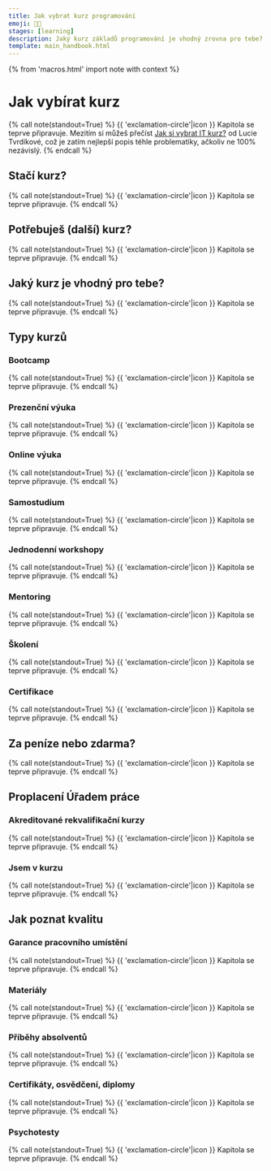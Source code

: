 ```yaml
---
title: Jak vybrat kurz programování
emoji: 🧑‍🏫
stages: [learning]
description: Jaký kurz základů programování je vhodný zrovna pro tebe? Které jsou rekvalifikační a jak je to s úřadem práce? Prezenčně, nebo online? Za peníze, nebo zdarma?
template: main_handbook.html
---
```


{% from 'macros.html' import note with context %}

# Jak vybírat kurz

{% call note(standout=True) %}
  {{ 'exclamation-circle'|icon }} Kapitola se teprve připravuje.
  Mezitím si můžeš přečíst [Jak si vybrat IT kurz?](https://lucietvrdikova.cz/nahlednete-za-oponu-jak-si-vybrat-it-kurz/) od Lucie Tvrdíkové, což je zatím nejlepší popis téhle problematiky, ačkoliv ne 100% nezávislý.
{% endcall %}

## Stačí kurz?

<!-- 80 % hodnoty kurzu je na tobe -->
<!-- nikdo z tebe programatora neudela -->
<!-- projekt -->

{% call note(standout=True) %}
  {{ 'exclamation-circle'|icon }} Kapitola se teprve připravuje.
{% endcall %}

## Potřebuješ (další) kurz?

<!-- tutorial hell -->

{% call note(standout=True) %}
  {{ 'exclamation-circle'|icon }} Kapitola se teprve připravuje.
{% endcall %}

## Jaký kurz je vhodný pro tebe?

{% call note(standout=True) %}
  {{ 'exclamation-circle'|icon }} Kapitola se teprve připravuje.
{% endcall %}

## Typy kurzů

### Bootcamp

{% call note(standout=True) %}
  {{ 'exclamation-circle'|icon }} Kapitola se teprve připravuje.
{% endcall %}

### Prezenční výuka

{% call note(standout=True) %}
  {{ 'exclamation-circle'|icon }} Kapitola se teprve připravuje.
{% endcall %}

### Online výuka

{% call note(standout=True) %}
  {{ 'exclamation-circle'|icon }} Kapitola se teprve připravuje.
{% endcall %}

### Samostudium

<!-- text, video, youtube, platformy -->
<!-- neni osnova, tutorial hell -->
<!-- nedelaji chyby na obrazovce -->

{% call note(standout=True) %}
  {{ 'exclamation-circle'|icon }} Kapitola se teprve připravuje.
{% endcall %}

### Jednodenní workshopy

{% call note(standout=True) %}
  {{ 'exclamation-circle'|icon }} Kapitola se teprve připravuje.
{% endcall %}

### Mentoring

{% call note(standout=True) %}
  {{ 'exclamation-circle'|icon }} Kapitola se teprve připravuje.
{% endcall %}

### Školení

{% call note(standout=True) %}
  {{ 'exclamation-circle'|icon }} Kapitola se teprve připravuje.
{% endcall %}

### Certifikace

<!-- certifikát vs certifikace -->

{% call note(standout=True) %}
  {{ 'exclamation-circle'|icon }} Kapitola se teprve připravuje.
{% endcall %}

## Za peníze nebo zdarma?

<!-- Přednášky vysokých škol -->

{% call note(standout=True) %}
  {{ 'exclamation-circle'|icon }} Kapitola se teprve připravuje.
{% endcall %}

## Proplacení Úřadem práce

### Akreditované rekvalifikační kurzy

{% call note(standout=True) %}
  {{ 'exclamation-circle'|icon }} Kapitola se teprve připravuje.
{% endcall %}

### Jsem v kurzu

{% call note(standout=True) %}
  {{ 'exclamation-circle'|icon }} Kapitola se teprve připravuje.
{% endcall %}

## Jak poznat kvalitu

### Garance pracovního umístění

<!-- Income Share Agreement -->

{% call note(standout=True) %}
  {{ 'exclamation-circle'|icon }} Kapitola se teprve připravuje.
{% endcall %}

### Materiály

{% call note(standout=True) %}
  {{ 'exclamation-circle'|icon }} Kapitola se teprve připravuje.
{% endcall %}

### Příběhy absolventů

{% call note(standout=True) %}
  {{ 'exclamation-circle'|icon }} Kapitola se teprve připravuje.
{% endcall %}

### Certifikáty, osvědčení, diplomy

<!-- certifikát vs certifikace -->

{% call note(standout=True) %}
  {{ 'exclamation-circle'|icon }} Kapitola se teprve připravuje.
{% endcall %}

### Psychotesty

{% call note(standout=True) %}
  {{ 'exclamation-circle'|icon }} Kapitola se teprve připravuje.
{% endcall %}




<!-- {#

Certifikát vydaný společností Green Fox Academy, který dokládá splnění podmínek kurzu a složení závěrečné zkoušky.
Pokud splníš podmínky pro účast v akreditovaném kurzu, získáš i osvědčení o rekvalifikaci od MŠMT ČR.

jsemvkurzu.cz
https://www.uradprace.cz/rekvalifikace-1
https://cs.wikipedia.org/wiki/Rekvalifikace

https://beta.www.jobs.cz/poradna/programujte-5-rad-jak-si-vybrat-dobry-kurz/
https://www.czechitas.cz/blog/jak-si-vybrat-kurz
https://www.itnetwork.cz/blog/jak-si-vybrat-it-kurz-v-5-jednoduchych-krocich

- základy programování kurz
- online
- rekvalifikační
- letní
kurz programování
- recenze
- online, youtube
- cena
- zdarma
- pro začátečníky
- pro děti
- pro ženy
- python, java, c#, cnc, webových stránek, webu
- praha, brno, ostrava, olomouc...

problem rekvalifikacnich kurzu
https://discord.com/channels/769966886598737931/788823881024405544/806236997545885718

BTW možnost splácet až ze mzdy je o dost méně výhodná, než si vzít úvěr v bance. Pokud bych si půjčil na celých ~170000 Kč, co stojí GFA a splácel to celé ty 4 roky, tak je to splátka kolem 4000 měsíčně a cena celého úvěru je 20000 Kč. Rozdíl 70000 Kč a samozřejmě v tom zahrnuto vše, co musí banky dodržet ze zákona. Chápu, že ho každej nedostane, ale nedalo mi to nepoznamenat.
https://www.facebook.com/groups/144621756262987/permalink/812343062824183/?comment_id=812442359480920&reply_comment_id=812627816129041&__cft__[0]=AZUT0qkG5wJZCam03qPSdt7pl0uDNOKGs5BRTL57sMVx6tkugan65PyUSGGJFZ3pikwddVx0UMZXjYxmFvRh0ceDbkrkOCZ_4QTMF7zp0aDDNlGx8eWqLcoYlU6opPd1NZw&__tn__=R]-R

Dan: Jeden velkej problém bootcampů je ten, že pro ně je obchodně nejlepší vzít lidi, co by to zvládli sami, ale neví to. Nejmíň práce je to naučit, nejlepší úspěchy absolventů.

Sekce s mnoha odkazy na kurzy je tato https://junior.guru/practice/#courses S tou nejsem spokojený, protože jedním z cílů JG je vyřešit začátečníkům rozhodovací paralýzu a ukázat jim jasnou cestu, kde a s čím začít. Tato sekce jde proti tomu, je to snaha o vyčerpávající výčet a různé vzdělávací agentury jsou tam abecedně na jedné hromadě. Právě jsem tam SDA přidal, odkaz na vás tam určitě patří. Jaká je budoucnost té sekce zatím nevím, ale v současné chvíli si myslím, že takový seznam nikomu moc nepomáhá. Bylo by podle mě lepší vysvětlit co je bootcamp, online kurz, prezenční kurz, jaké jsou v ČR/SR možnosti. Dodat lidem informace, které jim pomohou zjistit kontext a informovaně si sami z nějakého nezaujatého „katalogu“ vybrat to, co jim bude nejvíc vyhovovat - jinak se budou rozhodovat jen podle toho, kdo bude mít nejvytrvalejší PR (...narážím na Coding Bootcamp Praha).

Ahoj, chci se zeptat jaká je realita mezi kurzem a zaměstnání? Ptám se pro to jestli se dá uplatnit zkušenosti  z kurzu kterým jsem prošel a nebo to chce se zaměřit ještě na něco ?

vytvořit „návod“ na kurzy a bootcampy do příručky a propojit to - Jak vybrat kurz?

Dopředu můžu říct že žádný kurz z tebe programátora neudělá pokud tomu nedáš víc času sám.
https://www.facebook.com/groups/144621756262987/posts/901761870548968/?__cft__[0]=AZVHxasMxYVuyYJzNQaSd3oe0DO85-T_IdwNLf1vzCgHTjAvg5dWlOGnbDx56CSLgu1jcq7zu0UviPCgLlbhj95_ZdrVR3g7kfTJblMkv6zkt_EKTUIJ6tPzjm8Mvbv-hIGKdHrrO6wWvP9b1WncCCWjzWOc8u4yZXDwVEq_3QYyuZ0QAyf2dRBBW6S_h7DY8yo&__tn__=%2CO%2CP-R

typy kurzů
tutorial hell

Learn learn learn loop
https://twitter.com/OzolinsJanis/status/1420344259367030784

https://twitter.com/OzolinsJanis/status/1592122944280748035

Code Tutorials Are Holding You Back https://www.youtube.com/watch?v=EkUuXQUByuw

Poslechnout ještě jednou a udělat z toho citáty a linkovat z katalogu pod skillmea
https://overcast.fm/+U67E82wxk

Stránka o tom, jak vybírat kurz atd.
https://discord.com/channels/@me/790198607193309204/889127635551133828

mrknout na disk do analýza trhu / gfa

Dan vysvětluje akreditace ÚP https://www.facebook.com/groups/144621756262987/posts/968205110571310/

Nukiska
https://discord.com/channels/769966886598737931/917869792495550474/920361602455306311

Mentoři za peníze
https://discord.com/channels/769966886598737931/788826407412170752/887687959669800970

ETICKÉ DILEMA
Rovnou doplním etický dilema, na který jsem narazil jako někdo, kdo komerčně pomáhá začátečníkům k první práci: Nejvíc peněz za nejmíň práce je nechat si platit od lidí, kteří to vlastně (skoro) nepotřebujou, ale z nějakýho důvodu to nevědí. Těch, co už umí skoro všechno potřebný nebo těch, kteří by se to klidně naučili sami z nějakých online kurzů. V podstatě jen „slíznout smetanu“ a inkasovat od nich za fixní délku výuky nebo provizi od zaměstnavatelů nebo oboje. Taky máš pak krásný statistiky, spousta absolventů to pak fakt dělá atd. Lidi, kteří potřebujou třeba víc tý pomoci jsou z takového hlediska (fixní cena) nákladnější a míň zajímavý. Ostatně některý kurzy/akademie jsou přímo firem nebo v těsný spolupráci s jejich recruitery nebo s recruiterskýma firmama. Což není nutně špatně, ty lidi chtějí najít práci a firmy zase lidi, ale je dobrý si uvědomit, kudy tečou peníze a tedy zájmy. Proto jim pak nevadí, když hodně lidí odpadne (během nebo v přijímacím procesu), protože náklady byly malé a získali tím přeci jen několik lidí, z kterých něco budou mít. (Tím nemyslím jen Smartbrains i když to vypadá, že to sedí i na ně)
https://discord.com/channels/769966886598737931/769966887055392768/862732587192549416

GFA cena
https://discord.com/channels/769966886598737931/769966887055392768/860589911634477076

ISA (Income Share Agreement)
https://discord.com/channels/769966886598737931/789092262965280778/862726102212149298

Zed Shaw - bootcampy

Bootcampy které slibuji napojeni na firmy jsou v podstatě lež, žádný 90% positioning není, alumni si pak s minimální pomoci bootcampu hledají práci sami a to i na stránkách jako JG. Certifikat z bootcampu nemá žádnou hodnotu.
https://www.reddit.com/r/learnprogramming/comments/ibiu5o/took_a_bootcamp_more_than_doubled_my_salary_not/

Bootcampy
https://twitter.com/jesslynnrose/status/1217041708170522625
https://twitter.com/jesslynnrose/status/1217041708170522625
https://www.freecodecamp.org/news/coding-bootcamp-handbook/

Bootcamp mi doporučil Balda. Bootcamp je super, protože je intenzivní a dlouhodobý, takže se toho naučíte spoustu (pokud to mentálně ustojíte), ale dáte za něj slušnější balík peněz
https://www.codingbootcamp.cz/

https://twitter.com/rubenharris/status/1225185221244379136



AKREDITOVANÉ KURZY MŠMT
https://www.msmt.cz/vzdelavani/dalsi-vzdelavani/databaze

Dan:

Já chápu, že hledáte „akreditaci na ÚP“ (ve skutečnosti ji uděluje MŠMT), protože to nechcete platit. Zkusím vám ale přidat i pohled z druhé strany.

I já bych byl rád, kdyby někdo uhradil/přispěl na náklady lidem, kterým pomáhám v získání jejich první práce v IT.

Proto jsem se o možnost akreditace zajímal, ale vzdal jsem to, protože velká část těch požadavků jde proti tomu, jak jsem přesvědčen, že je nejlepší se učit.

Další faktor je, že pokud díky akreditaci má někdo zajištěn přísun dotovaných lidí z Úřadu práce, má poměrně malou motivaci to nějak měnit a modernizovat, protože zlepšení víc lidí nepřinese, stojí peníze a zas tolik ÚP neproplácí, nehledě na to, že radikálnější změny by vyžadovaly další náklady na akreditaci…

Čímž neříkám, že (všechny) akreditované kurzy jsou špatné, znám absolventy některých, kteří v IT pracují, ale neumím je s čistým svědomím doporučit.

-------

Ještě jednu vlastnost ty rekvalifikační kurzy mají tím, že na ně ÚP vlastně moc neplatí, pokud tam není významná spoluúčast, tak ani nebývají dost rozsáhlé, aby reálně dostatečně připravily na praxi. Z nuly/skoro nuly na zaměstnatelného (a je asi jedno co) mi přijdou 3 měsíce mnohem rozumnější minimum.

Přemýšlím co vám poradit, protože i to, že teď začaly prázdniny znamená, že se nedá ani chodit někam na FIT na přednášky apod. případně na cenově dostupné kurzy na VŠ (typu http://kurzy.vsb.cz/, nevidím tam data, je to v Ostravě, … ale jen pro ilustraci).

Inventi už tu někdo zmiňoval a možná jsou i další firmy, které budou ochotny si někoho vychovat, typicky pro ty úplně entry-level testerské pozice.

Nejrealističtější a nejpraktičtější mi připadá začít se učit hned, sám pomocí online kurzů. Datař/tester nejsem, takže konkrétní dobré kurzy bude muset doporučit někdo jiný. Z jiných částí IT mám poměrně dobrou zkušenost s Codecademy.

A zároveň zkusit najít někoho, kdo to dělá a může nasměrovat na začátku. Kdyby ho zajímal webový frontend, tak rád pomůžu.

Rychlokvašky
https://discord.com/channels/769966886598737931/1104687389328281672/1105964105094934638

No rozhodně bych si poradila ať se více ptám na věci, které mi nebyly úplně jasné. I když prostředí v Pyladies bylo přátelské, ten strach položit "hloupý dotaz" tam pořád častečně byl a byla to škoda :). Dále nenechat se odradit a zdeptat tím, že to trvá déle než člověk čeká, popřípadě má pocit, že mu to jde pomaleji než zbytku. A taky teď zpětně vnímám to, že vymyslet si nějaký větší projekt a sehnat si mentora na zpětnou vazbu by mě dopředu posunulo rozhodně rychleji. A rozhodně bych si doporučila věnovat se tomu pravidelně. Stávalo se mi, že jsem měla v učení třeba měsíc pauzu a pak bylo o dost těžší se do toho znovu  dostat :).

Příručka: rekvalifikace proplacená od státu
https://byznys.ihned.cz/c1-66848610-chcete-rekvalifikaci-na-programatora-ci-pilota-dronu-vime-jak-si-ji-nechat-zaplatit-statem-nebo-unii

Certifikáty a akreditace
https://trello.com/c/Wfy4o1o8/4926-certifikaty

https://www.czechitas.cz/blog/jak-si-vybrat-kurz

mely by kurzy mit vlastni materialy?
https://discord.com/channels/769966886598737931/769966887055392768/845278004624228372

maji najaky smysl psychotesty?
https://discord.com/channels/769966886598737931/769966887055392768/845265153971716107

co je bootcamp
https://www.facebook.com/groups/1806114342948040/permalink/3581897008703089/?comment_id=3582808101945313&__cft__[0]=AZVLPF3myMElmSDbhPIfH2EZ_WoHV5ppoxFJuhlx90CTy5jEt8mXlPdgb37GZMRp13tfKjPTm9LoDfBuu9oWumBKTlHgU2-QdTKVuuGwHsCqwMuNvsFEAe_W8eDwWCDPsHg9v80aSIvrh9H0haubkwBohkixR4aQwzGnNl0Cbup9AzD_wdDoPFFdVGPz-he0xL0&__tn__=R]-R


--- https://discord.com/channels/769966886598737931/1107639286486028321/1107697000478158848
Ze zkušenosti z 8 měsíčního SDA:

1. Nedělat kurz s tím, že když ho udělám, budu mít práci, ale s tím, že když ho udělám, začnu tvořit svoje projekty a nepřestanu se učit
2. Reálně si určit časový možnosti (frekvence kurzu, délka, moje tendence k prokrastinaci, dojíždění pokud není online, děti, atp.) tak, abych nevyhořel a měl čas na vlastní procvičování mimo kurz, čtení si a zajímání se, rejpání, experimentování
3. Nenechat se od kurzu demotivovat tím, že třeba jsem si vybral backend, ale teď mě láká frontend atp.
4. Přidat se do nějaký komunity / chodit na workshopy, případně na to nebýt sám
5. Nezačínat se učit programovat kurzem, ale nejdřív si to chvíli zkoušet
6. Kurz není potřeba
7. Programovat je potřeba
8. Nenechat se rozladit množstvím technologií a případně tím, že já se učím tuto, ale u nějaký podobný alternativy všude čtu, že je populárnější
9. Ptát se lektora, zejména, pokud mi něco není jasný a ne jen sedět, koukat, opisovat a pak si to hledat (na to stačí youtube a nepotřebuju drahý kurz a lektora)
---


--- https://discord.com/channels/769966886598737931/769966887055392768/1107575340919947344
Kdybych měl **tipnout** proč — tedy kromě nejpravděpodobnějšího zkreslení malým vzorkem — tak ty, které projdou DA se to už předtím léta vlastně učily, takže toho vlastně umí spoustu a teprve po DA se odhodlají tu práci hledat.
U testingu čekám víc „nejsnazší začátek, není potřeba tolik umět“ a v kombinaci s tím, že narozdíl od „něco si naprogramuju“ asi nikdo doma neřekne „něco si otestuju“, takže veškerá znalost jde z kurzů, které si myslím nevybírají účastnice tolik podle stávajících IT znalostí, tak to tak může dopadat. Podle motivace snad vybírají, ale pokud je celý proces od 0 do zaměstnání moc rychlý, ani si nestačí uvědomit, co ta práce znamená.
---


--- https://discord.com/channels/769966886598737931/1102026858268209192/1102981412170235966
Jen dodám, že
> nevim jak posoudit verohodnost a efektivitu daneho kurzu
neví asi nikdo 😄 Ale základ je pochopit svou situaci, pochopit co každý z těch kurzů nabízí a minimálně si vybrat ten, který se pro tu mou situaci nejvíc hodí. Např. ITnetwork a GFA jsou typově kurzy úplně jiné, za úplně jiné peníze, s úplně jinou časovou náročností a stylem výuky a hodí se pro úplně jiné lidi. Jestli se upsat nějakému konkrétnímu kurzu je otázka až na druhém místě, protože nejdřív musíš vědět, z čeho vůbec vybíráš.
---


--- https://discord.com/channels/769966886598737931/811910392786845737/856204731193884683
Zajímavý web https://calmcode.io/ s krátkými lekcemi, který zatím pokrývá hlavně Python. Líbí se mi, že lekce k args a kwargs končí srozumitelným příkladem situace, kdy se podobná věc může hodit. https://calmcode.io/args-kwargs/usecase.html
---


--- https://discord.com/channels/769966886598737931/811910782664704040/869859900572983377
Jessica Rose si plní sen udělat začátečnický webdev kurz zadarmo: https://www.classcentral.com/report/webdev-bootcamp/
Za Jessicu se můžu zaručit, není to žádné skryté tahání peněz.  (Jestli ji teda nezradí platforma, ale to Class Central  vypadá OK.)
Místo peněz kurz vyžaduje čas a dřinu, jak říkají v https://www.classcentral.com/report/webdev-bootcamp/#expectations  ~~(Já ten čas nemám, tak se nepřihlásím...)~~
---


--- https://discord.com/channels/769966886598737931/788832177135026197/868020295351537704
https://www.udemy.com/course/the-modern-python3-bootcamp/
https://www.udemy.com/course/100-days-of-code/
https://www.udemy.com/course/automate/ (kdysi jsem někde sehnal kód, abych to měl zdarma, ale teď nemůžu najít kde)
---


--- https://discord.com/channels/769966886598737931/788832177135026197/1050093159587250176
„tenhle kurz Javy je co jsem viděl je asi nejvíc oceňovanej on-line a na druhou stranu se o něm hodně málo ví. Sám jsem ho zatím neprošel a koukal jsem do něj a vypadal fakt dobře :)) “, napsal mi jinde <@414887173154930698>, tak to sem dávám:

https://java-programming.mooc.fi/
---


--- https://discord.com/channels/769966886598737931/789092262965280778/1040690678247739483
Ha ha, nevím jestli pod stejnou skupinou, ale na ten příspěvek jsem na fb reagoval jako absolvent (nemám žádný jiný business s GFA).

A moje vlastní pritakani, tedy částečný souhlas byl pouze s tím co jsem dával zpětnou vazbu i GFA po dokončení, že prostě neřeknou úplně narovinu jak extrémně náročné to je. Oni to jako naznačí, ale není v jejich zájmu si brát zákazníka.

Myslim že nejdůležitější je celá životní fáze ve které se člověk nachází, jestli si to může dovolit finančně, jestli je v "nejlepší fázi života" Teda neřeší nějaký extrémní stress, neřeší nějaká velká vztahová traumata, neřeší osobní I pracovní problémy, nebo zdravotní problémy. Oni to naznačí, ale spíš to nedotahnou dokonce, než aby si vzali klienta (alespoň za mě jsem měl takový pocit) a pokud máte úplně optimální situaci, ale třeba jste v životě neprogramovali, připravte se na jízdu na tobogánu mordorem (zejména u té intenzivní části)

Nadruhou stranu pokud jste ready (což člověk nikdy sám pořádně neví, ale dá se to alespoň odhadnout a v tomhle myslím že by to měl mít greenfox jako první informací na svých stránkách) a jste ochotni u intenzivního kurzu trpět (ne nutně) a zároveň si přinést spoustu obohacujicich zážitků obecně jste velmi výkonné povahy (nebo alespoň běžně) greenfox naprosto doručí co slibuje a celý ten komentář je vážně spíš fikce z mojí zkušenosti.

Ale prostě někdo kdo nikdy neprogramoval a najednou má sedět 12 hodin denně velmi intenzivně u náročné programátorské látky, bude muset podat bez nadsázky trochu heroický výkon. Abych to trochu odlehcil, začínal jsem v intenzivní fázi že které jsem pak přešel na Part-time (zjistil jsem že můj život pro to není dost zařízený, zároveň jsem v tom viděl unikátní příležitost)  a v té intenzivní verzi jsme měli např člověka který měl vlastní business, (vlastní firmu) velkou rodinu a stíhal mám pocit si v přípravném týdnu na zkoušky  odjet na dovololenou, celou látku zvládat jako jeden z těch více vepředu a během onlinelekci
---


--- https://discord.com/channels/769966886598737931/789092262965280778/1037426032849993776
Kromě kurzů od <:czechitas:842465242071171132>  Czechitas (Staň se kodérkou nebo DA: Web), které mají bezkonkurenční poměr cena / výkon, tak jen nás, tedy <:coreskill:929824061071192084> https://CoreSkill.tech

Jaké jsou alternativy?
<:sdacademy:929734682097107024> SDA https://sdacademy.cz/kurzy/javascript/
Primakurzy https://www.primakurzyonline.cz/tvorba-www-stranek (obsah nedostatečný)
<:engeto:929737378288005140> https://engeto.cz/webova-akademie/ (příliš krátké)
StepIT: https://praha.itstep.org/kurz-front-end (ale není to online)
Škola kódu: https://skolakodu.cz/web-programator/ (jQuery uff)
AbecedaPC https://skoleni.abecedapc.cz/rekvalifikace-webdesigner (sorry, ale nesmyslný obsah)

Ostatní, například <:greenfox:929737456423698472> GFA a další neučí frontend nebo **jen** frontend
---


--- https://discord.com/channels/769966886598737931/769966887055392768/1010071732880674816
**Zájem firmy** je tvorba zisku. Pokud nebudeš mít výsledky, tak nepřijdou klienti a nebude zisk. Takže opravdová spokojenost je až sekundární. A opět sem to viděl na vlastní oči.
Já to mám sice trochu jinak, ale taky tomu, co dělám, říkám byznys skoro ironicky.

> klientových očekáváních
I protože jsme na dlouho a za poměrně dost peněz, tak se snažíme to očekávání na začátku sladit jak jenom to jde.
Takže je to zodpovědnost firmy. Opět jsem viděl lidi, co dali nevratně vyšší desítky tisíc za kurz, který byl moc pokročilý nebo moc začátečnicky pro jejich úroveň, považuju to primárně za selhání toho, kdo jim to prodal.

> schopnostech
jasně, někomu to jde rychleji nebo už má start za sebou, proto jedeme personalizovaně, každej svým tempem, to je dost těžké při skupinové frontální výuce řešit

> někdy mám pocit, že se ji žák snaží zbavit
Určitě někdo může zaujmout hodně pasivní postoj, „bav mě / uč mě“, zvlášť když je to povinná (a „povinná“) výuka někde na ZŠ a SŠ, ale i proto pomáhám jen dospělým, kteřá to mají už srovnané a motivaci mají vyřešenou.
Zážitek s několika lidmi, co byli mentálně ještě na střední mi stačil, abych věděl, že to není pro mě.
A píšu mentálně, poznal jsem i mladší věkem než oni, s kterýma byla radost něco dělat.
---


--- https://discord.com/channels/769966886598737931/769966887055392768/1009900463908462622
Mě to přijde strašně důležitý téma, už protože nějaké „kurzy“ dělám jako živobytí 🙂 a taky asi každý tady v klubu nějakým kurzem projde (i kdyby byl online).

Pointa toho mého pohledu je, že neexistuje žádná objektivní metrika, kterou by se daly kurzy srovnávat. Ve světě bootcampů je to často % těch, co do nějaké doby najdou práci, ale jednak se s tou metrikou snadno a často podvádí (i když formálně to může být pravdivé číslo) a jednak je to závislé i na tom, jaké lidi nabíráš atd.

Proto je nakonec subjektivní hodnocení lidí, kteří tím projdou, to jediné relevantní ne protože by bylo ideální, ale protože jiné reálně není možné a samozřejmě je lepší než nějaké skóre typu 4/5, se dozvědět kvalitativní data typu lektoři byli takoví a makoví, měli na nás tolik času, problémy v kurzu firma řešila atd.
---


--- https://discord.com/channels/769966886598737931/769966887055392768/999610490294652958
Nemám zkušenost konkrétně s ITnetwork, takže píšu obecně. Pokud seženeš dobrý kurz a pracák ti to proplatí, tak je to samozřejmě značka ideál, protože budeš za sebou mít dobrý kurz a ušetříš peníze 🙂 Hrajou do toho ale několik věcí:

📝 Kurz, který lze proplatit pracákem, musí splňovat nějaké formální požadavky, které mohou být třeba trochu zastaralé, nebo náročné na byrokracii či jinou režii. Toto ovlivňuje způsob, jakým lze pak ten kurz vést a ne každý má prostor a energii na to, aby to splnil, i když by to splnit mohl, nebo dělal ten kurz inovativně navzdory těm formálním požadavkům.

<:philosoraptor:911721791146315826> Kurz, který umožňuje proplacení z pracáku, má přísun lidí z pracáku. Lidé tam jdou a neplatí to. To vytváří určité motivační pokřivení, protože na to lidi nehážou svoje vlastní peníze a tudíž nehodnotí tak přísně kvalitu (když to nebude užitečné, nechají si to proplatit a pokrčí rameny, ale neřeknou si „tyjo, to za to fakt nestálo, chci peníze zpět, nebo jim napíšu blbou recenzi aspoň“). Zároveň kurz má dobrý zdroj studentů, kteří jdou po ceně (mají proplaceno, tedy to mají zadarmo nebo skoro zadarmo) a nemusí se namáhat udělat ten kurz nutně nějak skvěle aktuální nebo jinak perfektní, protože i průměrný kurz bude prostě stačit, studenti přijdou, peníze přijdou, proč se snažit. Tímto nechci ty kurzy všechny nějak šmahem hodnotit, jen chci prostě říct, že je dobré si vždy uvědomit byznys model a motivaci toho, od koho kupuju, protože mi to pak umožní dávat si pozor na ty správné věci, když vybírám.

🏅 Drtivá většina kurzů nestačí na to, abys pak naběhl na pohovor a z první tě vzali, i kdyby to desetkrát v promo materiálech tvrdili. Stát se to může, ale častěji potřebuješ ještě udělat něco navíc po kurzu, typicky vytvořit nějaký svůj demo projekt, na kterém ukážeš, že umíš něco sám vyřešit a vytvořit, ne pouze „opisovat z tabule“. Pokud kurz dává nějaký certifikát, je to pro většinu zaměstnavatelů jako diplom z plavání ve školce. Je to milé, ale přihlížet budou spíš na to, co ukážeš v bazénu. Pro samotný certifikát to tedy spíš nedělej, dobře si prostuduj náplň kurzu. Toto se týká skoro všech kurzů, ne pouze těch, které umožňují proplacení z pracáku.
---


--- https://discord.com/channels/769966886598737931/788832177135026197/985177771284262962
20 hodin týdně 2 roky.
https://twitter.com/kondrej/status/1535586323461033984
https://twitter.com/svpino/status/1535230313315508224
https://github.com/ossu/computer-science
---


--- https://discord.com/channels/769966886598737931/788832177135026197/985904462071742535
[Python / Java / Kotlin / Frontend]
**JetBrains Academy** (https://www.jetbrains.com/academy/)
- Pěkné učební plány postavené na psaní malých projektů
- Vlastní knowledge map a propojení s IDE od JetBrains
- Zdarma tracky: Kotlin Basics a Frontend Developer
---


--- https://discord.com/channels/769966886598737931/788832177135026197/980377341870100520
Pro <@786562518985605132> a kohokoliv dalšího - bezva učební videa Pythonu z dílny <@733309153275019326>  https://youtube.com/playlist?list=PLFt-PM7J_H3GJSvIWwJDaAgJjq9W-oWSF
---


--- https://discord.com/channels/769966886598737931/789092262965280778/979083071053762560
Předpokládám že máš na mysli kurz s lektorem.
Nemám zkušenosti, ale podle toho co vím. Používají materiály které najdeš i na ITNetworku. Většinou ty od Davida, protože ty jako jediné mají potřebnou úroveň, najdeš tam desítky článků které obsahují chyby, nedokončené seriály, atd. V rámci kurzu ti odemknou všechny potřebné lekce z daného bloku, tedy pokud nejsou dané články free. Výhoda je očividná, a to lektor kterého se můžeš doptat, pokud něčemu nerozumíš. Myslím že dostaneš i kontakt na lektora.

Jako druhou výhodu bych viděl že některé kurzy (webové aplikace) lze uhradit v rámci rekvalifikace skrze úřad práce.
---


--- https://discord.com/channels/769966886598737931/769966887055392768/976037409215115274
Naučit se programovat “doma” je normální, to není volný čas, ale domácí příprava, a může být časově i několikanásobně náročná, než kolik času strávíš sezením v učebně při kurzu.
---


--- https://discord.com/channels/769966886598737931/789092262965280778/974326857015115796
Ctu taky jednu z moznosti BeeIT, tak ráda neco málo sepíšu, protože vím, že když jsem sem přišla, psali jste mi, že o BeeIT tady zatím moc nepadlo.

 Mám za sebou velkou část C# a SQL, ale ještě nejsem u konce. Já jsem zatím spokojená, ale má to svá specifika.
Kurz je možné chodit jak fyzicky, tak i online (aspoň ten náš jde), lektoři na to jsou připraveni. Nicméně z našeho kurzu jsem asi z 15 lidi byla jediná, kdo do učebny docházel. Což mě trochu mrzelo, protože jsem se těšila, že poznám i ostatní souputníky - ti často ani nejsou switcheři, ale lidi, které tam poslala firma, aby se přivzdělali. Bohužel si nikdo na lekcích ani nezapíná kamery (lektoři ano, studenti ne). Lekce mají pěkný materiály a kurz je určen pro někoho, kdo už aspoň něco umí, což bylo pro mě rozhodující (nechtěla jsem na kurz, kde první 8 lekcí budeme probírat podminky - to je nadneseny, vím). Takže sice jsme šli od základu, ale měli jsme to během asi dvou lekcí zfouknuté a pak se šlo rovnou na OOP a pak to začal být fičák. Ale co vim, tak Python mají udělaný pro úplné začátečníky, takže to se od C# liší.

Úkolů na procvičování bych si i klidně představila víc, ale zase neměla jsem tolik moc času navíc. Ale zato byly zajímavý. Třeba zkusit si naprogramovat jednotlivé metody, které dela list nebo linkedList (add, remove...). Hodně oceňuji, že mám materiály, do kterých můžu nakouknout (hlavně k wpf), až budu něco hledat, dá se v nich hezky vyznat. Nějakým způsobem se rozjíždí i projekt, ale to je něco, co podle nemají moc vymakané (metodologicky), ale myslím, že hodně hraje i roli to, že se účastníci nepotkavaji fyzicky... nějak se snažíme o tom komunikovat, ale moc si neumíme rozhodit praci mezi sebe.
Určitě sem hodím někdy v červnu i nějaké info už kompletně po kurzu se všemi dojmy. Kdyztak se klidně dal doptej :)
---


--- https://discord.com/channels/769966886598737931/788826407412170752/972951035226247258
Práce, kterou jste doteď dělali jako koníčka po večerech najednou děláte přes den a máte za ni zaplaceno. Učíte se 3x rychleji -> nové informace nasáváte jak podvědomě (protože se to na vás valí ze všech stran a chtě nechtě jste součástí), tak vědomě a cíleně (protože máte silnější potřebu a motivaci se učit, už jen pro to, abyste si tu práci udrželi).
Píšu, nevzdávejte to, ale ve zkušební době není ostuda to vzdát, pokud cítíte, že to není ono. Nemusí vám vyhovovat prostředí (malá kancelář nebo velký open-space), tým (ne s každým si lidsky sednete), práce (představovali jste si něco jiného), časové možnosti (dojíždění moc dlouhé a drahé), nebo naopak remote či home-office není tak super, jak jste si mysleli.
Buď máte to štěstí a víte předem, co hledáte (a moc nedoporučuji se do něčeho nutit s tím, že si možná zvyknete), nebo si to prostě musíte vyzkoušet a pak zvážit případnou změnu. I samotná změna projektu může být pro někoho problémová, na to pozor už při pohovoru, zda si chcete přechod na jiný projekt určovat sami nebo vám nevadí, když vás podle potřeby realokují jinam.
To se teď stalo mně, po 3 měsících zaškolování na jednom projektu (a s ním související tým, prostory, režim, atd.) mě zítra čeká v rámci zákaznické společnosti nový projekt, nové prostory, nový tým, nový režim. Já jsem dost přizpůsobivá a obecně nemívám se změnami problém, přesto je pro mě tento přesun trochu „šok“, že se to v praxi opravdu děje. 😊
Co bych si dnes před nástupem do práce poradila, tak hlavně KLID. Kladla jsem na sebe od začátku vysoké nároky a zbytečně se tím nervovala. Nepřemýšlela jsem nad tím tak, že mám celé 3 měsíce na to, abych poznala novou práci, spíš jsem to brala jako snahu nic nezkazit a za každou cenu se tam udržet. 😊 Do dnešního dne se mi přes LinkedIn ozvalo asi 10 dalších recruiterů, zda nehledám pracovní příležitost (a to nemám zelené kolečko opentowork). Lidí je opravdu nedostatek, a pokud nejste na stávající pozici spokojeni, nebojte se změny. Držím palce!
---


--- https://discord.com/channels/769966886598737931/769966887055392768/939234781462405120
Kurz na prg.ai je spíš takový populárně naučný: https://prg.ai/elements-of-ai/
Ten doopravdický kurz je na ČVUT a Matfyzu 🙂
Samozřejmě samouci mohou vyzkoušet různé OCW platformy, samostatné online kurzy, ... nebo i kurz pydata.cz (který zatím běží v podobě navazujícího kurzu pro PyLadies): https://projekty.pyladies.cz/course?course=pydata-2021-praha-podzim
---


--- https://discord.com/channels/769966886598737931/788832177135026197/912663319645683723
Jak chtěl Dan Srb,
já nedávno doporučoval https://learnjavascript.online/.
Je to cca měsíc, co jsem to dodělal. Seděl jsem u toho celkově týden několik hodin denně.
Je dobré mít už nějaké základy programování. Na obsah se lze podívat v odkaze.
Kurzem tě provází postupně od elementárních věcí po pokročilejší. K výkladu jsou doplňující interaktivní cvičení hned vedle výkladu. Těch druhů cvičení není mnoho, ale postupně se opakují avšak s tím rozdílem, že nově je upravíš o nově naučenou látku. Vidíš tedy několik různých variant řešení a provedení. Kolikrát to je až otravný a chceš pokračovat dál ale on tě nepustí. Musíš to udělat. (Samozřejmě nemusíš, můžeš se jedním Help tlačítkem proklikat k tomu, že se ti odemče další kapitola. Je to však schovaný, aby tě to nelákalo. Asi jako možnost odstranit FB profil :)) Takto ti třeba nejprve bezpečně seznámí a procvičí s tebou Promises, a až pochopíš toto, ukáže ti (po několika jiných kapitolách) Async/Await srandy.

Když nevíš, můžeš použít nápovědy autora. Když ti dojdou nápovědy, můžeš si nechat zobrazit řešení. Zobrazit nápovědu a popř. řešení můžeš až po určité době. Tímto tě chce jemmě donutit zapojit hlavu a ne jen prolítnout tutoriál jak knižku v knihkupectví.

Kurz stál cca 1300,-.
Po kurzu už mi stačí do kurzu občas nahlédnout na nějakou drobnost, ale po většinu času stačí MDN.

Po tom kurzu jsem hned najel na tvorbu webovek, který jsem měl v plánu už dřív.

Na kurz jsem přešel z freecodecamp kurzu, který jsem prolítl mega rychle (myslím tu část pouze o JS) Když jsem si však sedl ke klávesnici, že začnu psát ten web, tak jsem slyšel akorát vibrovat ten drátek, co drží uši. 🙂
---


--- https://discord.com/channels/769966886598737931/769966887055392768/908862016536600576
Za uložení na později stojí i Brackeys na YT. Kanál narvanej úplně vším co tě okolo tvorby her v Unity napadne. K prasknutí. Má pak i discord komunitu, početnou a aktivní. https://www.youtube.com/c/Brackeys
---


--- https://discord.com/channels/769966886598737931/1100772270445703199/1101219405838418051
https://www.seznamzpravy.cz/clanek/domaci-zivot-v-cesku-zlepsete-svou-karieru-vyzyva-ministerstvo-nabizi-az-50-tisic-na-kurzy-230085#dop_ab_variant=0&dop_source_zone_name=zpravy.sznhp.box&source=hp&seq_no=3&utm_campaign=abtest217_krokovy_redesign_feedu_varA&utm_medium=z-boxiku&utm_source=www.seznam.cz
---


--- https://discord.com/channels/769966886598737931/806621830383271937/1080894646424703046
Velmi mě zaujalo video https://www.youtube.com/watch?v=DPg4EVufkfs - vypadá to, že autorka Lucie Lénertová je velmi dobrá v tom, co dělá. 🙂
---


--- https://discord.com/channels/769966886598737931/789092262965280778/1062686928115347466
Těm, co začínají s Javou, nebo si ji chtějí osvěžit jako já, bych chtěl doporučit už zmiňovaný finský MOOC kurz: https://java-programming.mooc.fi/ (má dvě části). Mám za sebou tu první a budu pokračovat, tak tady jsou dojmy:

MOOC Java Programming
🙂 Vše je pěkně vysvětlováno, dobře se to čte
🙂 Podle mě vhodné i pro někoho s horší angličtinou
🙂 Nutí pořád psát nějaký kód (většinou menší cvičení)
🙂 Celý kurz je zdarma

🤷‍♂️ Text-based + obrázky + pár videí ve finštině <:lolpain:859017227515854879> (s titulky ofc)
🤷‍♂️ Jako podpora slouží skupina na Telegramu
🤷‍♂️ Někdo může být rád za certifikát, v závěru jsou dva, tj. jeden za každou část

🙁 Absence větších projektů (možná na konci druhé části?)
🙁 Používat jejich plugin TMC v IDE může být docela pain
(asi ne minus pro někoho, kdo je v pohodě s NetBeans,
kde je oficiálně podporovaný a měl by být hladší průběh)
🙁 Něco se může dít se servery -> Neuploadneš vypracovaný úkol, musíš čekat
(to poslední se mi stalo zatím jen jednou, ale trvá to už déle jak půl dne,
s něčím podobným jsem se ale setkal třeba i u kurzu od Jetbrains)
---


--- https://discord.com/channels/769966886598737931/789092262965280778/1056643531650900030
<@186214860080676864> ptal ses
> Stojí tyto kurzy obecně vůbec za to? V případě greenfox je to něco okolo 100 000,- není to úplně málo, tak jestli má vůbec smysl tuto částku investovat.
Je to trochu jiné téma, než v tom threadu řešíme, tak napíšu odpověď tady.
---


--- https://discord.com/channels/769966886598737931/789092262965280778/1056473925497929768
Prošel jsem všechny kurzy programování a tvorby webu s aktuálně platnou akreditací MŠMT, tedy takové, na které můžete (ale nemusíte) dostat peníze (až 50000 Kč) od Úřadu práce.
---


--- https://discord.com/channels/769966886598737931/1083734944121102436/1089250472776454154
Zjistit se to dá z Excelového souboru tady https://www.msmt.cz/vzdelavani/dalsi-vzdelavani/databaze a řetězec SDA se v něm vůbec nevyskytuje, takže to nevypadá, že akreditaci mají.

Za loňsko byly uděleny tyto akreditace, kde je nějaké programování.
```
Číslo jednací    Vzdělávací zařízení    Email žadatele    Pro pracovní činnost
MSMT-16743/2022-6    b4u consulting s.r.o.    t.kosina@consultant.com    Programátor www aplikací
MSMT-6316/2022-2    Edu partners s.r.o.    info@edu-partners.cz    Programátor www aplikací
MSMT-1493/2022-7    ITnetwork s.r.o.    mcapka@itnetwork.cz    Programátor www aplikací
MSMT-16736/2022-2    Orange Academy s.r.o.    damborsky.j.@seznam.cz    Programátor www aplikací
MSMT-5048/2022-2    Počítačová služba s.r.o.    info@poc-sluzba.cz    Programátor www aplikací
MSMT-3957/2022-2    RS Semily s.r.o.    info@rssemily.cz    Programátor www aplikací
```
---


--- https://discord.com/channels/769966886598737931/1083734944121102436/1088109106482651216
Na IT network jsem práve v kurzu "programátor ww aplikací - C# .NET". Mám to přes ÚP a při podávání žádosti mi paní zdělila, že do zdůvodnění žádosti je nejlepší napsat průzkum aktuálního stavu trhu práce, proste data a fakta, ne jen pocity. Ideální je mít příslib práce, ale není to nutné. Nakonec mě ještě iniciativně dostali do programu Outplacement, který novému zaměstnavateli přispívá na mzdy do výše 15k na 9 měsíců. Tak uvidíme, jestli to pomůže se uplatnit.
ITnetwork jsem volil hlavně kvůli akreditaci a ÚP. Líbila se mi i GFA, ale to bylo výrazně dražší.
V podstatě to, co popsali lidi přede mnou, jsou i moje dojmy. Kvalita e-learningu je závislý na tématu a tvůrci obsahu. Já měl největší problém s tím, že jsem lekci prošel, poctivě procvičil zadání a pak v řešených úlohách tápal, jelikož se s těmi informacemi daný úkol nedokázal udělat. Hledal jsem řešení v dikuzích, googlil, ptal se známých a tak postupoval dále. Taky jsem si k tomu vzal ještě kurz na Udemy, protože mi video učení více sedí. Vidím, co se tam děje, lektor to i patřičně popisuje a tak se mi ty informace lépe spojí a mohu pak kódit i sám. Postupem času jsem se zlepšil a zvládal udělat Jednoduché a Středně náročné úlohy sám. Pokročilé jsem rozpracoval do stádia, co jsem věděl a pak hledal pomoc nebo se prostě podíval do řešení, přečetl si kód, snažil se tomu porozumět a pak to reprodukovat po vlastní ose. Někdy to šlo někdy ne. Zde myslím, že má ITnetwork slabinu v tom, že není k dispozici nikdo, kdo by ti dokázal obratem pomoci se hnout z místa a vysvětlit "polopatě", co, proč a jak se děje. Porozumět, co se v kódu děje, mi nejvíce pomohla rada od zkušeného známého, který mě navedl, jak to pozorovat ve VS. To byl pro mě "game changer". Do té doby jsem se trápil a procházel lekcemi sem a tam, jestli nejsem trotl a něco mi neuniklo nebo jsem to nepochopil. Prezeční školení je fajn, chlapi jsou vstřícní a pomohou věci lépe vysvětlit. A to, že jsou tyto dny s odtupem po ukončení E-L, je jen dobře ...
---


--- https://discord.com/channels/769966886598737931/1088118073774587985/1088118073774587985
Při absolvování online kurzů si uvědomte následující nuance:
Zdroj: DataCamp Radar 2023
---


--- https://discord.com/channels/769966886598737931/1085638261583650947/1085881389238472765
Ještě přidám pracovní verzi textu, kde rozebírám, proč nejsme akreditovaní a co to znamená.

> Akreditovaný kurz musí splnit spoustu zastaralých a z hlediska praxe zbytečných požadavků.
> Pro získání akreditace bychom museli slevit z našich standardů a moderních, funkčních postupů.
>
> Místo byrokracie spojené s akreditací se věnujeme podstatnějším věcem, které ti opravdu pomůžou.
>
> Akreditované kurzy jsou osvobozené od DPH, takže mohou být levnější, my ale nejsme plátci DPH a tak je to jedno.
>
> Akreditace taky znamenala možnost dostat uhrazeno až 50000 Kč od Úřadu práce. V novém programu už o tuto dotaci může požádat kdokoli.
---


--- https://discord.com/channels/769966886598737931/1074720669939531776/1075035258044547102
Jsem samouk. Trvalo to dlouho, prvni kod jsem napsal(opsal) v roce 2020. Ale sam jsem si zvolil tuhle cestu. Bylo to pozvolne objevovani programovani a veci s nim spojenymi. Myslim, ze kdybych sel do nejake nalejvarny ala 4 mesicni bootcamp , tak vyhorim a programovani si znechutim. Jel jsem vcelku pohodovym tempem a  mel dlouhodobou vizi. Urcite se z 0 na moji uroven da dostat mnohem rychleji.  A dost  mozna se da prace ziskat i s mensima znalostma. Ja si opravdu pockal a  az na konci lonskeho roku jsem si rekl, ze chci hledat praci, protoze jako samouk jsem mel pocit, ze se posouvam moc pomalu. Nakopl me k tomu pohovor od attacamy.
Kurzy a cestu mam trosku vic v <#788823881024405544> https://discord.com/channels/769966886598737931/788823881024405544/1048280508985000047
---


--- https://discord.com/channels/769966886598737931/1073248653415821354/1073334336985759795
A nebo to můžeš zkusit netradiční cestou a vyzobat si z internetu kurzy, které mají na internetu různé světové university. Viz třeba https://teachyourselfcs.com/, kde je přehled kurzů k základním okruhům z computer science (základy programování, algoritmy a datové struktury, sítě, databáze, atd.) Jasně, nebudeš z toho mít titul, ale zase to jsou kurzy z nejlepších škol na světě (Berkeley, Stanford, MIT, atd.) a pokud si tu materii poctivě projdeš, uděláš si všechna cvičení, atd., tak se toho opravdu hodně naučíš. Osobně jsem si prošel prakticky celý úvod do programování z Berkeley (CS61A) a potom i jejich algoritmy a datové struktury (CS61B) a byly to naprosto skvělé kurzy, které mě opravdu hodně posunuly. A navíc i úlohy tam jsou hodně zajímavé, například závěrečný projekt v CS61B byl napsání vlastní počítačové hry 🙂
---


--- https://discord.com/channels/769966886598737931/1064858674415280129/1064872825762086912
Je to tu trochu offtopic, ale jedná se formát *školení* není to kurz.
Máš ve firmě nějaké IT lidi, klidně s léty praxe a chceš jim rychle zvýšit nějak kvalifikaci třeba v nějaké nové oblasti.
Tak zaplatíš třeba dvoudenní školení. Expert to s nimi projde hodně intenzivně, nazval bych to nalejvárnou.
Můžou se samozřejmě doptávat, to je asi jediná výhoda proti nahranému online kurzu a taky to, že jako šéf víš, že tam seděli a asi poslouchali.

Tohle vzniklo v době, kdy získat tyhle znalosti na internetu z milionu různých kurzů nebylo možné a knížky na to téma vycházely později než to v té firmě potřebovali. Cesta byla tedy školení. Dneska mi to často přijde jako už přežitek, ale věřím, že jsou situace, kdy to smysl dává.

Protože to školení dělaj v lepším případě opravdu drazí experti, tak to není levné.
Běžné je několik tisíc za den. Ale je to koncentrát, který si pak týdny ředíš a čerpáš z toho.
---


--- https://discord.com/channels/769966886598737931/1050148634202755082/1050152414201774090
S dobrým kurzem (a tam si myslím, že GFA není špatný, co se obsahu týká) asi dostaneš o něco přímější cestu, ale nevím jestli o 3–4 měsíce.
---


--- https://discord.com/channels/769966886598737931/788826407412170752/884384772669972481
Pokud kamarádka nemá žádné zkušenosti s testováním, doporučuju začít s Czechitas jednodenním *úvod do testování* - vyzkouší si prakticky, jak vypadá práce manuálního testera/ky. Dále se může podívat na zdroje kolem test stacku a Radima Pánka (http://rdpanek.cz/) - témata jsou sice  technická, ale mají i zdroje pro začátečníky v automatizovaném testování.

Pokud se rozhodne jít do toho, doporučuju si najít nějaký kurz. Jsou firmy a neziskovky, které nabízí takové kurzy. Toto bohužel neumím objektivně hodnotit, protože nemám s tím osobní zkušenosti.

Na práci manuálního testera stačí látka z ISTQB zkoušky - https://castb.org/wp-content/uploads/2020/05/ISTQB_CTFL_CZ_3_1_1-6.pdf. Na pohovorech se často ptají na teorii (otázky typu co je boundary analysis, black box versus white box testování, kdy automatizovat testy a proč a kdy neautomatizovat apod.) a také ověřují způsob, jak kandidát/ka přemýšlí - otázky typu jak otestovat žehličku/konvičku/jakýkoliv předmět. Co se ještě hodí umět je Linux a SQL - občas bude potřeba podívat se do logů, zapnout si prostředí nebo vytáhnout nějaká data z databáze. Na pohovorech, jak vím, se na to obvykle neptají, pokud se jedná čistě o manuální testování.
---


--- https://discord.com/channels/769966886598737931/788826407412170752/884384782669213727
Certifikát ISTQB může být užitečný pro hledání první práce, protože je tam hooodně teorie, kterou se člověk musí naučit, na druhou stranu znám spoustu lidí, kteří dostali práci i bez něj. Pokud už člověk má praxi, certifikáty jsou většinou nerelevantní.

Co si myslím, že by mohlo pomoct je ukázat, že člověk ví, kam se chce dál posunout. Automatizované testování je často dalším krokem a aby člověk mohl psát autotesty, musí nejdříve umět programovat na základní úrovni. Doporučuju tady začít s Javou, protože junior testery většinou nabírají v bankách, kde jsou testy v Javě. Pokud nejsou v Javě, jsou většinou v Pythonu a přechod Java ->Python je jednodušší, než naopak. Nicméně, dá se začít i Pythonem, to je možná jednodušší na začátek. Každopádně bych tady doporučila mít nějaký ukázkový projekt. Taky bych doporučila, osvojit si základy DevOPSu - někdo bude muset připravovat testovací prostředí, automaticky na něm spouštět testy atd.

U testera/ky můžou být důležité doménové znalosti - toho bych se nebála využít. Pokud mám vystudované bankovnictví, zkusila bych se primárně hlásit do bank. Je spousta dalších cest, kromě automatizovaného testování - pokud už vím, kam mířím, zkusila bych to na pohovoru zmínit.

Co se týká firem, hledala bych nějakou, kde mají menší poměr manuálních testerů (nebo ideálně žádné), protože se může stát, že se junior/ka zasekne na manuálním testování a nikam neposune. Na pohovoru bych se vyloženě ptala, kolik je manuálních testerů, kolik mají manuálních vs automatizovaných testů, co ode mě očekávají.
---


--- https://discord.com/channels/769966886598737931/1107639286486028321/1108422028727431218
Hezké téma mě blízké. 👍

Z pohledu účastníka kurzu před cca 6 lety, bych svému mladšímu já poradila, abych po jeho ukončení, makala na sobě dál, pracovala na klidně basic projektech - pokud možno denně využívala své znalosti a snažila se dostat do IT. Abych se obklopovala komunitou, která by byla na stejné vlně, navštěvovala meetupy a získávala kontakty. Abych nespoléhala pouze na to, že jsem si udělala nějaký kurz a mám z něj certifikát.

Píšu z vlastní zkušenosti, mám možnost porovnat s obdobím od září 2022, kdy na sobě makám, jela jsem Koderku, navázala jsem JS1, ani jsem si neoddychla a hned na to JS2. Je to pomalu jako semestr. Po jeho ukončení mám obavy, že zakrním, že nedokážu ničím navázat. Že jen tak zahodím těch 10 měsíců. 😐
Ideálně bych se ráda chtěla dostat do profese, kde bych nějaké to "minimum" využívala - praxí se učila a dalšími kurzy (React) na sobě dál makala.

Je to o zodpovědném přístupu každého účastníka kurzů, ale za mě: ptát se, zajímat se, vypracovávat úkoly, denně používat a hledat příležitost pro to zůstat (nebo se dostat) v oboru.
A jak bylo napsáno, počítat s časem nad rámec kurzu.
---


--- https://discord.com/channels/769966886598737931/1107639286486028321/1107717837566525460
Být si dobře vědom, že mezi kurzem a jeho „aplikací“ ve firmě bude mezera, proto se snažit tuto mezeru minimalizovat výběrem kurzu co nejbližšího potřebám (a to se týká zejména používaných nástrojů), a (pokud možné) mít ex-ante konkrétní představu o firmě, která bude ocenit a umožní rozvíjet tento počátek znalosti a dovedností.
Jinak to může působit kontraproduktivně, tj. vést k postupným pocitům zklamání, frustrace, ztráty sebevědomí a podvodníka, natolik, že člověk může mít někdy dojem, že je méně schopný než někteří, kteří se však takového kurzu ani nezúčastnili 😖
---


--- https://discord.com/channels/769966886598737931/1107639286486028321/1107704939347722310
Jednoznačne rátať s časom aj nadrámec kurzu, robiť zadania, pýtať sa, komunikovať s lektorom…tie možnosti tam sú. Nestalo sa mi ani raz, že by mi neodpovedal na správu, nepozrel sa na odovzdaný kód a pod. (tiež SDA).  Nevzdávať sa, keď to nejde hneď na začiatku.😉💪
---


--- https://discord.com/channels/769966886598737931/1107587511032754226/1107751724455825548
„Chci si zopakovat“ tu slyším poměrně často a je to past.
Programovat se naučíš tak, že programuješ.
Místo „dělání kurzu znovu“ si udělej něco jako v tom zadání, který si dělala.
Nebo jak říkáš nějaký si vymysli. I s něčím, co zatím neumíš.
Protože i po 20 letech psaní kódu v podstatě v každém projektu dělám něco, co „neumím“, co jsem předtím nedělal.

A víš co se stane, když něco nebudeš vědět? Nic, najdeš si to. <:meowsmile:849227459530457108>

To je výhoda proti jazykům, tam si většinou musíš vše pamatovat (dobře, překladatel asi ne, ten má čas se dívat do slovníků, tedy měl, dokud někdo stál o překladatele… 😬)
---


https://www.facebook.com/groups/144621756262987/posts/1284103288981489


Přijímací scénář má dvě kola - začíná se dvouhodinovým blokem dvou on-line her - jedna testuje paměť, druhá logiku - schopnost přemýšlet v algoritmu. Pokud hrami projdete, je možnost zvolit si termín tzv. Piscine, měsíčního zkušebního přijímacího řízení. Zní to ošklivě, má to však sloužit hlavně k tomu, aby si uchazeč "osahal", jestli je takový styl studia pro něj, zda mu podobný systém vyhovuje. Ne každému sedí, že nebude mít lektora, někdo zjistí, že na to nemá čas, že mu nevyhovuje obsah učiva a podobně. Hodně lidí to vzdalo hned po pár dnech. Úspěch na Piscine se tak úplně neměří znalostmi a schopnostmi programovat, nakonec 42 Prague je otevřena i lidem, kteří předchozí znalost programování neměli.


--- https://discord.com/channels/769966886598737931/1107639286486028321/1112000873967657020
Jsou na to asi dva pohledy, jeden je co to znamená pro uchazeče a druhý co to znamená pro GFA.

**Pro uchazeče** to znamená jen to, že se GFA rozhodla, že si nejsou dost jistí, že projde jejich programem. Nic víc.

**Pro GFA** je to cesta k eliminaci podnikatelského rizika daného tím, že GFA zaručuje pracovní umístění a jinak vrací školné a nedostává provizi od firemních partnerů.

Problém je spolehlivost. Už počet lidí, kteří tím prošli, nemusel být zrovna statisticky průkazný, ale s léty to tam mohlo dospět. 🤷‍♂️

Druhý je to zpřesňování na základě podle toho, jestli se je povedlo udat. Působí to jako učebnicový *survivorship bias*. Neexistuje kontrolní skupina těch, kteří byli odmítnuti a procházeli by tím programem a viděla se i jejich (ne)úspěšnost. Dá se případně jen omezovat false positive, tedy zpětně zkoumat výsledky testů těch, kterým se to nepodařilo dotáhnout a hledat v tom nějaký vzorec.

Ono je asi pro GFA přijatelnější někoho schopného odmítnout na základě nepřesného testu než riskovat ztrátu. I za cenu toho, že musí investovat víc do marketingu i času na těch testech, aby vhodné kandidáty našli.

I když zavedení možnosti ukončit za nějaké menší peníze program po nějaké úvodní fázi (která pokud vím, nebyla od začátku) naznačuje, že „průzkum bojem“ taky úplně nezatracují.
---


--- https://discord.com/channels/769966886598737931/1099472100101718147/1099472100101718147
Zvažujete někdo nebo jste už zkusil https://www.42prague.com/ ?

Bohužel jediná zkušenost je zatím v https://discord.com/channels/769966886598737931/1062039358208745602 od <@949387504082124860>, která tu už není.
---


--- https://discord.com/channels/769966886598737931/1111780971298177105/1118260640298053673
a celé to vlastně bylo promo na tohle:
https://kariera.seznam.cz/428980-rocni-it-akademie-cloud-engineer-developer-hpp/
---


--- https://discord.com/channels/769966886598737931/1099472100101718147/1100371425178697878
https://cc.cz/ani-ucitele-ani-pracovni-sesity-skola-programovani-v-praze-nechava-studenty-ucit-se-od-sebe-navzajem/
---


--- https://discord.com/channels/769966886598737931/1099472100101718147/1099798405615734908
Já jsem se o tom dozvěděl před několika měsíci z cc.cz Bohužel nic pro mě...
---


--- https://discord.com/channels/769966886598737931/1114563017443655831/1118956982657876099
Samoštúdium...

Keďže som mal nejaký coľný čas, pokiaľ kurz nezačne, tak som sa ho snažil a snažím venovať naplno na zbieranie nových informácií. Chcem sa niečo doučiť. Predsa mi teraz všetko pomôže.

Hoci si prejdeme aj v kurze záležitosti okolo html, git, github a pod, no chcel som sa, to už ako-tak naučiť... Vrátil som sa k yablkovi a prešiel si základ, kde vysvetľuje, čo a ako funguje vo VSC a zároveň som si prešiel jeho kurz git a github na skillmea stránke.

Potom som pokračoval na jeho YT kanáli, a prešiel si rôzne videá, možno skôr motivačné, prípadne niečo zo skúsenosti a poznatkov a pod...

Detailnejšie som začal používať a zároveň aj fungovať v junior.guru.klube (čiže tu). A pravdupovediac som sa dostal k nespočetnému množstvu ďalších informácií  a poznatkov. Junior návod je úžasný a nehovoriac o tom akú pridanú hodnotu dáva táto komunita aj vo forme discordu.

Tak som si ešte prešiel Dávida Šetka na YT, kde ma celkom zaujímave tutoriály, podľa ktorých sa človek vie veľa naučit. Prešiel som si aj tam VSC a git+github. Popritom nejaké tie webináre na linkedin learning a taktiež musím povedať, že je tam mnoho materiálu...

Momentálne sa sústredím na začiatok kurzu 19.6.2023- pondelok...

A popritom ešte na angličtinu, ktorú mám zaradenú do každodenného rozvrhu...
Zároveň Vám tu pripájam detailnejší plán kurzu... Toto by ešte nemalo byť "prísne tajné", nedávam to z dôvodu, že chcem ukazvať ich know-how, ale skôr iba ako taký prehľad, veď z toho nieje ani nič jasné, len čo kedy a ako...

Svoj postup budem naďalej zapisovať...
---


--- https://discord.com/channels/769966886598737931/769966887055392768/1122281137662865429
Konečně jsem našel chvilku volného času na sepsání mých dojmů ze "studia" na FITu, takže s o ně rád podělím. Pokud by kohokoliv zajímaly jakékoliv detaily, rád je samozřejmě zodpovím 🙂

**Motivace**
Myslím, že jsem se mi samostudiem podařilo dostat na relativně solidní začátečnickou úroveň a byl jsem schopen tvořit i netriviální projekty (něco najdete v sekci Výrobky). Stejně tak jsem snad docela zvládl řešit různé algoritmické úlohy, viz náš společně řešený Advent of Code, kde jsem relativně obstojně držel tempo i s profíky.  Takže jsem hledal další způsoby, jak se dále posouvat. Do toho se okolo konce minulého roku v mém životě událo pár změn, konkrétně zajímavé povýšení v práci, spojené s tím, že letos pracuji mnohem méně, rozchod s partnerkou a úspěšné nalezení bytu v mé trochu vysněné lokalitě a následné stěhování. Díky (nebo kvůli) tomuto jsem měl relativně více volného času. Zároveň jsem neplánoval nějaký rychlý switch do IT, takže jsem si řekl, že nikam nespěchám a půjdu na to pomalu. A tak jsem se rozhodl zkusit si zapsat předměty z kombinované formy přes celoživotní vzdělání na FITu ČVUT 🙂

**Jak to funguje?**
Jednoduše 🙂 Kdokoliv si může požádat o zápis jakéhokoliv předmětu z bakalářského nebo magisterského studia. A pokud má předmět volnou kapacitu, neměl by být se zápisem praktický problém. Studium je ale zpoplatněno a aktuální cena je 1.000 Kč za kredit, takže cca 5.000-6.000 Kč za předmět. FIT na bakalářské úrovni nabízí i kombinované studium, které je v tomto ideální, protože má výuku koncentrovanou do sobot a počítá se s tím, že velkou část práce dělají studenti sami doma.  Detaily jsou pak k dispozici zde: https://fit.cvut.cz/cs/uchazeci/programy-a-obory/celozivotni-vzdelavani

**Co jsem si zapsal?**
Na začátek jsem zkusil dva předměty - počítačové sítě a databázové systémy. Obě oblasti vnímám jako klíčové pro praxi a zároveň jsem o nich měl spíše jen povrchní znalosti. Detaily pak ve vláknu.
---


--- https://discord.com/channels/769966886598737931/769966887055392768/1119613954294026250
Začátkem roku jsem procházel menší krizičkou a hledal jsem nové výzvy, takže jsem se z hecu zapsal na dva předměty na FIT ČVUT - počítačové sítě a databázové systémy. Nikomu jsem o tom neřekl, protože jsem z toho docela respekt a bál jsem se, že to bude úplná katastrofa... No a dnes jsem měl druhou zkoušku a dopadlo to až překvapivě dobře! Nakonec jsem vyválčil dvě hezká béčka a to jsem ještě u obou předmětů mohl jít na ústní zkoušku zkusit si zlepšit známku o jeden stupeň, ale to už se mi nechtělo 🙂 Jelikož se asi zatím žádný junior z této komunity nevydal cestou studia na technické VŠ, dejte vědět, zda mám napsat detailnějí příspěvek se svými dojmy a doporučeními. Každopádně TLDR bude takové, že příští semestr si zase něco zapíšu 🙂
---


--- https://discord.com/channels/769966886598737931/1126353120151212083/1137754109680828536
Taky je tu koncept https://en.wikipedia.org/wiki/42_(school), kde se vlastně učí jen ty lidi navzájem (a ano, mají k dispozici zadání a materiály) a taky to funguje. Ti trochu zkušenější pomáhají těm méně, navíc v jedné věci může být někdo pokročilejší v druhé naopak.
---


--- https://discord.com/channels/769966886598737931/1126353120151212083/1137730591358451783
**Netvrdím, že to je motivace GFA**, ale obecně bootcampy ve světě tohle dělají z několika důvodů:

1. **zlepšení statistik**: lidi, kteří si ještě nenašli práci, by jim kazili statistiky, že 95 % absolventů si do 6 měsíců našlo práci v IT. Bootcamp je IT, takže 📈
2. **laciná a good enough pracovní síla**: IT lidi jsou drazí, ostatně i GFA mělo inzeráty až se 100.000 odměnou měsíčně pro lektory… To samozřejmě zvyšuje hodně náklady a zdražuje školné, takže pokud nějakou část práce zastanou dostatečně méně kvalifikovaní lidi, tak je to pro ně zajímavé.
3. **zlepšení kvalifikace** a šancí na nalezení práce těch, co zatím jinou práci nenašli. Tím, že někomu mám pomáhat, tak to musím sám chápat, mám další motivaci to zkoumat, narážím na svoje limity atd. A navíc jsem třeba denně v kontaktu s tím prostředím, což může bejt motivující pro určitý typ lidí: těch kteří tu vnější motivaci potřebují a který bych řekl, že v bootcampech převažuje.

Ten první důvod je prostě meh, ale ty další dva jsou v pohodě a myslím, že pod dostatečným dohledem seniorů to může být pozitivní věc pro všechny.
---


--- https://discord.com/channels/769966886598737931/769966887055392768/1143484428270706689
Jak vybrat kurz? <@1118626383183237200> jede! Pište, co si o tom myslíte 🙂

⚠️ <:linkedin:915267970752712734> **Bohužel je potřeba být přihlášený/á na LinkedIn, jinak se to nenačte**

https://www.linkedin.com/pulse/nahl%2525C3%2525A9dn%2525C4%25259Bte-za-oponu-jak-si-vybrat-kurz-lucie-tvrd%2525C3%2525ADkov%2525C3%2525A1%3FtrackingId=9EGx%252FRo1ttWBtBvGWaspzQ%253D%253D/
---


--- https://discord.com/channels/769966886598737931/1143156636941299712/1143156636941299712
https://2learn.cz/kurzy
vhodné pro začátečníky, i ty kteří si už něco zkoušeli
učí to můj známý, který to umí fakt dobře vysvětlit, mohu jen doporučit 🙂
---


--- https://discord.com/channels/769966886598737931/1166668821231304744/1166684573686579250
Tohle jsem neznal. Vím jen, že Microsoft má myslím tohle https://itjede.cz/
---


--- https://discord.com/channels/769966886598737931/1155851184901455903/1162431059699445760
principielně jako samostudent junior, jsem nikdy nepočítal s tím že mě kurzy nebo školy naučí programovat. A vyplatilo se mi to, takže když jsem šel na kurz (prezenční) snažil jsem se z toho vytáhnout maximum, ale většinou jsem čekal že to za moc nebude stát. Jedinej rozdíl je když jsem šel do GFA že tam to působilo spíš jako že si už něco zaplatíš, ale bylo to hrozně drahý. Nicméně to bylo super, ale zase už jsem měl přehled co tak nějak čekat. A už jsem toho dost uměl před tím.

V minulosti prezenčních programátorských kurzů bylo hrozně málo a bylo takové očekávání, že jako dobrý, ale že se stejně musíš naučit programovat sám. Podle mě pokud jde člověk s tímhle očekáváním rovnou do jakéhokoliv kurzu má lepší šanci na úspěch, že to nebude považovat za úplnou trash experience.

Např. IT Network podle mě ani nemá ambici tě dostat do zaměstnání, je to takový první setkání s IT, ale že by někdo před tím měl nula zkušeností a po IT Network, byť zdárně dokončené což taky nejsou všichni, rovnou šel pracovat, mi přijde spíš jako pohádka
---


--- https://discord.com/channels/769966886598737931/806621830383271937/1166668821231304744
Můj dnešní objev, o kterém jsem se dozvěděl z podcastu Czechitas je, že IBM v rámci společenské odpovědnosti provozuje portál s bambiliardou různých kurzů a některé jsou díky spolupráci s Czechitas v češtině - https://skillsbuild.org/ 😉
---


--- https://discord.com/channels/769966886598737931/797040163325870092/1164824216563093534
Following programming tutorials
---


--- https://discord.com/channels/769966886598737931/1159090291664494622/1159828387385327758
DA jsem absolvovala letos na jaře a na exkurzích žádná z firem momentálně neměla otevřené pozice pro juniory. Možností na mock interviews byla pomálu, na polovinu lidí se nedostalo. Nevím o nikom, kdo by už v rámci akademie získal práci celkově, natož ve firmě, která na dané DA spolupracovala.
V rámci DA studentky pracují na projektu, který už asi v půlce kurzu máš mít promyšlený. Jedna z podmínek je, aby projekt měl mimo jiné přesah a byl udržitelný. Což není úplně jednoduché zadání.
U projektu jsem vycházela z toho, co účastnice považují za problém a jak uvažují. Obvykle mají pocit, že nemají ještě dostatek znalostí, mají potřebu absolvovat další kurzy, jsou si nejisté a prodlužují dobu, než se na pohovor vůbec přihlásí. Chtěla jsem ten proces obrátit a urychlit 🙂
Mě osobně nic nechybělo, spíše jsem uvažovala co by mohlo pomoci ostatním. Já jsem si stanovila cíl, včetně nějakého časového rozsahu, ujasnila si jaké pozice v IT mě zajímají a v listopadu nastupuji do IT firmy. Absolvovala jsem nejen kurzy s Czechitas, nějakou dobu jsem se změně kariéry věnovala.
Rozhodně doporučuji všem na nic nečekat a zkoušet to, obrnit se trpělivostí a nevzdávat to!
---


--- https://discord.com/channels/769966886598737931/769966887055392768/1158619193441255494
jo a samozřejmě pokud máte takovou disciplínu že to dáte 20 hodin týdně i bez kurzu alespoň rok v kuse, tak to nejspíš za rok dáte i s free zdrojema ale to už je zase jinej příběh, ten kurz je super motivace komunita a na mentory jsem tam taky narazil skvělý 😄 :))
---


--- https://discord.com/channels/769966886598737931/769966887055392768/1158618690019930113
zdravím! Zrovna jsem si s někým psal o GFA (green fox academy) a nikdy jsem nevěděl jak přesně vysvětlit v čem je zakopaný pes. A asi se ten kurz hodně vyvynul za ty roky atp, ale napadl mě takový zjednodušují lakmusový papírek :))

Pokud už jste samouci a uvažujete o part-time GFA kurzu (za mě byl cca na rok) tak doporučuju si zkusit že  za současného běhu (nebo toho co by jste měli během kurzu) si zkusíte alespoň jeden nebo více týdnů věnovat programování 20 hodin týdně. Normálně si stáhněte nějakou apku, nebo použijte stopky a zkuste to. Pokud už po prvním týdnu zjistíte že 20 hodin kdy opravdu u toho sedíte je úplné scifi, tak bych to nedoporučil protože alespoň za mě byl na takový čas týdně ten kurz koncipovaný. A opravdu to dává v té jeho intenzitě smysl.

Pokud vůbec nevite jestli je to dobré pro vás tak tohle můžu doporučit jako test a představte si že takhle pojedete skoro celý rok :)) .

Možná mě nějací novější absolventi poopraví, ale myslím že neuděláte chybu s tímhle testem :))
---


--- https://discord.com/channels/769966886598737931/1155851184901455903/1155851184901455903
Nevím o tom nic, potkal sem někde reklamu.
https://skvt.cz/course/122-game-design-pro-zacatecniky
---


https://www.linkedin.com/pulse/nahl%2525C3%2525A9dn%2525C4%25259Bte-za-oponu-jsemvkurzucz-alias-podoj-st%2525C3%2525A1t-na-max-tvrd%2525C3%2525ADkov%2525C3%2525A1-rlatf%3FtrackingId=i1UkOe9ZcyGlIQRwCcoDwA%253D%253D/


--- https://discord.com/channels/769966886598737931/1174035488273866782/1174301078280478760
A ještě odpovím. Fakt strašně záleží:

- Každý kurz je jiný. Dokonce každý kurz od stejné firmy je jiný. Každý lektor stejného kurzu je jiný. A zda je dobrý nezjistíš jinak, než že najdeš někoho, kdo už tím prošel.
- Zda tě kurz posune záleží na tom, co už umíš a co tě hodlají v tom kurzu učit. Pokus se sehnat obsah kurzu, osnovu. Pokud polovinu z toho už umíš, asi ti moc nedá.
- Málokterý kurz ti zaručí zaměstnatelnost, takže nějaká příprava po vlastní ose tam bude prakticky vždy. Mnoho lidí zkouší různé kurzy. Např. jeden větší, pak pár menších online z internetu, něco se doučí sami, apod. Každý strůjcem svého koktejlu, který mu (snad) bude vyhovovat a nejvíc se hodí do jeho cesty. Každý má čas jindy, každému vyhovuje jiné tempo nebo intenzita učení.
- 7 měsíců je dost. Co jsi už prošel? Co jsi už naprogramoval? Možná ti nepomůže kurz, ale vytvořit projekt.
---


--- https://discord.com/channels/769966886598737931/1172478526134431808/1178449987114385568
Ke garanci práce bych se nebála je více navést k tomu, že často jsou ty podmínky jednostranné - aby z nich firma měla další zisk, drží je třeba 3 měsíce, žádné nabídky jim reálně nechodí nebo jsou domluvené (s partnery) za směšné nízké peníze a oni tak 3 měsíce sedí a čekají, resp. si v mezičase najdou práci sami, ale nesmí nastoupit dříve. To mám ověřené z několika zdrojů. Klidně obšlehni co chceš ode mě 😉
---


--- https://discord.com/channels/769966886598737931/1172478526134431808/1178444434396942497
Já jsem pro účastníky mého webináře "Je IT pro mě?" připravila dokument Jak si vybrat rekvalifikační kurz. Řekla bych, že jsem určitě byla ovlivně materiálem od Lucky T. (to myslím v dobrém). Tak klidně můžete napsat co si o tom myslíte.
A ještě mě napadá jedna věc ohledně kvality. Zkušební lhuta. Když jsem připravovala svůj kurz, tak jsem procházela spoustu kurzů. A téměř nikdo ji nenabízí. Přece pokud jste si jistí, že je váš produkt dobrý, můžete nabídnout studentovi, že jej může vrátit, pokud nebude spokojen ...  co myslíte?
Ve svých obchodních podmínkách to mám. Mám dva týdny (přemýšlím, že to prodloužím na tři). Teda ještě nevím, jak to udělám pokud to bude chtít někdo z "Jsem v kurzu". Ale předpokládám, že to nebude problém (přece jen nebudou muset dávat peníze za studenta). Já jsem totiž když jsem sepisovala ty OP nepočítala s tím, že kurz bude v Jsem v kurzu....
---


--- https://discord.com/channels/769966886598737931/1172478526134431808/1178495193696190574
Rozhodně jsou garance práce problematické a nebál bych se to v tom dokumentu zmínit.

My ji nedáváme: považuju to spíš za marketingový trik. Práci si nakonec každý musí najít sám a je v tom i tolik jiných faktorů, než jen to, co se ten člověk měl přiležitost naučit, že to nemá smysl. Radši věnujeme energii a čas tomu, abychom jim s tím hledáním pomohli.

Ostatně když si je u těch bootcampů přečteš, tak přesně se snaží pokrýt tyhle faktory. [Viz CBP: mít třeba 5 commitů na GitHubu týdně](https://www.codingbootcamp.cz/terms-and-conditions#:~:text=6.%20THE%20JOB,for%20the%20programme) <a:awkward:985064290044223488> atd.
Jsem si snažil představit situaci, že to někdo opravdu splní a nenajde práci. Na trhu jaký byl před víc než rokem mi to nepřišlo moc reálné.

Teď už je trh jinde a když se koukám na aktuální podmínky garance u GFA, Coding Bootcamp Praha a SDA, tak došlo tedy k dost změnám. SDA ji už nemá vůbec, přestože jsem přesvědčen, že ji u té nejdražší verze měli. CBP to mají asi stejné a GFA ji sice má, ale dost to změnili.

Zjevně už nedostávají provizi od firemních partnerů, kteří nemají důvod platit extra za juniory (i když dobře trénované) na současném trhu, takže už je tam svoboda výběru pořád a nejen když si připlatíš. Ostatně slyšel jsem od několika absolventů, kteří končili někdy letos na jaře, že ty nabídky nebyly vůbec žádné.
Dřív taky garantovali i nějakou minimální mzdu, která byla spíš nadprůměr pro switchera, ale už jen píšou, kolik jejich absolventi v průměru mají nástup.
---


--- https://discord.com/channels/769966886598737931/1172809602715353128/1172826245340340274
<@1118626383183237200> jinde napsala (v kontextu nabídek _Jsem v kurzu_)
> Omylem jsem zabloudila a zastourala i do kurzu na programovani a celkem me sokovalo, ze se jede hodne na prakticke veci a hlavne at ma student pocit, ze uz umi neco vytvorit, ale totalne tam chybi teoreticka cast a poradny vysvetleni co vlastne delaji a proc. Zajimave.

To mi přijde zajímavé téma a samo o sobě by mi to vůbec nepřišlo problematické, ale samozřejmě záleží na míře a cílech.
Pro mě je ve zdejším kontextu cíl vždy switch. Tedy z 0 na 6, [„klubové“ cesty](https://junior.guru/handbook/#cesta-juniora).

0️⃣ Ob­čas mě na­pad­ne, že by ne­mu­se­la být úpl­ná bl­bost učit se pro­gra­mo­vat.
1️⃣ Ne­zá­vazně zkou­ším všech­no mož­né, nebo za­čí­nám s jed­nou věcí, o kte­ré si mys­lím, že ji chci dě­lat
2️⃣ Učím se to, co si mys­lím, že chci dě­lat. Sa­mo­stat­ně, ve ško­le, v kur­zu.
3️⃣ Pra­cu­ju na pro­jek­tech.
4️⃣ Při­pra­vu­ji se na hle­dá­ní práce, la­dím CV apod.
5️⃣ Hle­dám práci
6️⃣ Mám na­le­ze­nou nebo do­mlu­ve­nou práci a na­stu­pu­ji v bu­douc­nu.
7️⃣ Zku­šeb­ní doba v prv­ní práci v obo­ru.
8️⃣ Pra­cu­ji po zku­šeb­ní době.
9️⃣ Mám 1 až 2 roky ko­merč­ní pra­xe.
🔟 Už nej­sem ju­ni­or.

Mnoho kurzů ale ten switch vlastně nenabízí.
Je to kurz, který probírá některé znalosti, které jsou k tomu potřeba.
---


--- https://discord.com/channels/769966886598737931/1169352582918062140/1169385940465242112
Přijímací proces na bootcamp (Web Development) je následovný - zaregistrujes se jako uchazeč, pak mas cca 30 minutovej hovor v AJ a na základě toho jsi buď přijat nebo ne! Důležité je mít nějaké uz nějaké zkušenosti, budes popisovat co umíš atd. Pak si stačí zvolit platební plán, kterej se muže měnit podle situace (jako například, zda dostaneš od ÚP dotaci nebo ne). Dále pokud jsi přijatej musíš zaplatit naráz 39K a oni ti pošlou materiály na studování, takže asi tak ve zkratce.
---


--- https://discord.com/channels/769966886598737931/1096491425908146216/1189962689154404543
Slíbil jsem, že sepíši nějaké podrobnější zkušenosti s **rekvalifikačním kurzem společnosti IT Network**, konkrétně se jedná o kurz **Programátor webových aplikací**. A jak jsem slíbil, tak (byť se zpožděním) činím. Neumím psát, natož stručně, tak se na to připravte 😉
 O rekvalifikačním kurzu jsem poprvé začal uvažovat cca před dvěma lety, tehdy to ale úřad práce proplácel zpětně a ještě bez garance. Pak jsem měl nějakou prodlevu a letos v létě na mě vyskočila reklama IT Network. Přečetl jsem si tedy na IT Network návod na účast v kurzu a jeho proplacení a napsal na úřad práce. Dneska se jen stanete zájemcem/kyní nebo uchazečem/kou o zaměstnání, napíšete jaký kurz chcete dělat a to je vše. Rozdíl mezi zájemcem/kyní a uchazečem/kou je v tom, že jeden/na je klasicky na pracáku bez práce a druhý/á normálně pracuje a jen je registrován/a - něco na způsob “otevřený/á novým možnostem”. Který/á je který/á jsem úspěšně zapomněl. Jeden den jsem se rozhodl, druhý den napsal datovkou na pracák a tři týdny na to jsem začal studovat.
Na začátku je nutné říci naprosto zásadní věc - každému vyhovuje něco jiného, každý se učí jinak a každý má své osvědčené postupy. To že já něco nejsem schopný pochopit neznamená, že Vy nebo kdokoli jiný to nepochopí. Nemluvím o obtížnosti výuky, ale o stylu učení se a o stylu vysvětlování. To si prosím zapamatujte. Jedná se o čistě subjektivní dojmy.
---


--- https://discord.com/channels/769966886598737931/1173510753106542652/1191702477041586257
Ahoj, kurz jede až do konce února, každopádně rozladění pokračuje.... Učí nás sice lidi z praxe, ale... nezaručuje to, že jsou dobří lektoři. Vlastně zatím až na jednu výjimku nejsou. Celý ten kurz nemá žádnou vizi nebo směr (to vnímám jako největší problém), každý učí podle sebe a ze své praxe a dost se i liší v tom co nám o té praxi říkají (což je jasný, každý má jinou, ale pak je to dost matoucí - víc jsem se dozvěděla tady a z různých podcastů). Obtížnost závěrečného projektu - zatím nevím jaký bude zadání, ale to co po nás opravdu pro průchod dál vyžadují by zvládla i cvičená opice (zatím máme za sebou dva testy).   Nikdo nic (krom těch testů) nekontroluje a nikdo po nás nic nechce, stačí bejt připojenej a mít mute 😦  Bohužel být v hodinách aktivní vede často jen k lepšímu pocitu lektora...  Měli jsme lektora, kterej toho věděl snad míň něž já, jen měl štěstí, že se ve správný čas někde upíchl. (Obecně tak často působí a jedou oblíbený rady, že tester je vstup do IT, že práci je easy najít a kdykoliv změnit aj...) A dalšího lektora teď před vánocema na základy programování, kde se pro změnu v podstatě nikdo ze studentů nechytal - jen ti, kdo už nějakou chvíli programují.  Partner jedné ze studentek  nám dával doučování - a vysvětlil nám to asi tak tisíckrát líp a fakt od základů. Jsem vážně hodně zklamaná, byla jsem připravená tomu kurzu věnovat hodně času a energie, těšila jsem se na to, jak ten kurz bude náročný, ale jak nás tím provedou a bude se o co a koho opřít.
---


--- https://discord.com/channels/769966886598737931/1173510753106542652/1191714881506902107
Já chci zítra veřejně vyslovit ještě jednu myšlenku, co se týká lektorů. Zatím vymýšlím formu, jak to říct, aby to neznělo moc demagogicky nebo namyšleně. Pointa: když se člověk zamyslí, že by tedy chtěl mít kvalitního lektora a IT experta v jednom, pak moc nelze očekávat, že daný člověk chce pracovat po nocích (večerní kurzy) či o víkendech. Zároveň jsou tyhle kurzy většinou dlouhodobé a tak mi z toho vyplývá, že téměř nikdo si nechce na několik týdnů či měsíců zacpat všechny víkendy, tudíž se dá očekávat, že to bude školit více různých lidí a budou se střídat.

Výjimky se samozřejmě najdou, já k nim nepatřím. Nejraději bych školila v normální pracovní době. PS: Mám 4 hodinové bloky kurzu.
---


--- https://discord.com/channels/769966886598737931/1184241879223640198/1184241879223640198
https://www.boot.dev/

Teprve budu zkoušet, ale na první pohled mě to velmi zaujalo. Tak si rovnou zakládám vlákno <:rollsafe:961194446794420284>  Hledal jsem nějakou learning platformu se zaměřením na backend, která by člověka nutila psát hodně kódu a vypracovávat projekty. Nějakou formu gamifikace beru jako bonus 🎲
---


--- https://discord.com/channels/769966886598737931/1190965475698548757/1191077637829963786
<@966042744239849552> uvědom si, že od ÚP máš nárok na těch 50000 Kč jednou za 3 roky. Můžeš to využít i pro více kurzů, ale součet proplacených peněz nesmí překročit těch 50.
Takže bys pořád měl zvažovat co za to dostaneš.

A taky si uvědom, že kurz musíš „úspěšně“ dokončit, pokud ho začneš jinak si těch 50000 budeš muset zaplatit ze svého.

(Podmínky: 80% docházka na ty online lekce, případně další podmínky, které má Skillmea aby ti uznala, žes to absolvoval. Ale osobně tipuju, že žádné další nebudou.)
---


--- https://discord.com/channels/769966886598737931/1172478526134431808/1193184996295458836
Vypadá to, že s tím už maj nějaký zkušenosti: https://coderslab.cz/cz/blog/dotace-z-uradu-prace-krok-za-krokem
---


https://cc.cz/ani-ucitele-ani-pracovni-sesity-skola-programovani-v-praze-nechava-studenty-ucit-se-od-sebe-navzajem/


--- https://discord.com/channels/769966886598737931/1110176484951330888/1204369052240191498
Upřesním to proplácení přes ÚP, který řeší i ty evropské peníze.
Máš nárok na maximálně 50000 Kč na vzdělávání během 3 let. Je to částka, kterou má ÚP jako limit pro proplácení rekvalifikací už dlouhá léta.

Můžeš to vyčerpat jako 5×10000 Kč nebo v kuse, to je jedno a není to nárokové, můžou ti to tedy „libovolně“ zamítnout.

Aktuálně je možnost proplatit ledascos přes program _Jsem v kurzu_, kde jsou právě zdrojem financování ty peníze z EU. Tam je podmínka pro neakreditované kurzy ta, že máš spoluúčast minimálně 18 % a 82 % tedy zaplatí oni, ale jen do toho limitu 50000 Kč. Tedy v tom extrému může stát kurz 60975 Kč a zaplatíš za něj jen 10976 Kč a stát těch padesát.

Takže rozhodně by ti stát neproplatil 80 % ze 120000 Kč.

Dobrá zpráva je, že máš pořád těch 50000 Kč k dispozici a můžeš je využít na jiný kurz.
---


--- https://discord.com/channels/769966886598737931/811910782664704040/1212103644778856568
MDN spustilo vlastní vzdělávací materiály https://developer.mozilla.org/en-US/curriculum/
---


--- https://discord.com/channels/769966886598737931/1217738430713430080/1217769846369161276
# Co si představuješ pod pojmem _rekvalifikační kurz_?

Ono to má totiž nějakou definici podle české legislativy, jde o kurzy, která jsou jako rekvalifikační akreditované (buď Ministerstvem školství nebo jinou institucí, typicky univerzitou, která má udělené právo akreditace udělovat).

Samotná akreditace znamená splnění především hromady formálních podmínek a nezaručuje kvalitu. Přesto ji některé soukromé (nestátní) kurzy mají, protože jim to zajišťuje přísun lidí z úřadů práce, které takové kurzy proplácejí celé a taky to, že nemusí z takových kurzů odvádět DPH, což je efektivně zlevňuje o cca 17 %, pokud je ta firma plátcem.

Naopak označení _rekvalifikační kurz_ nezaručuje a často taky neznamená, že po jeho absolvování máš dostatečné znalosti s kterými najdeš práci, stačí si pročíst diskuze tady.
---


--- https://discord.com/channels/769966886598737931/1217738430713430080/1217770368736034826
Osobně bych kurz vybíral opatrně, protože příspěvek od státu na takové vzdělání je jen 50000 Kč celkem za 3 roky, takže bych to nevyplácal na nějakou blbost s tím, že to mám zdarma nebo levně.

Spousta z nich má taky pochybnou kvalitu a nedostatečnou náplň (bez ohledu na akreditaci)

Navíc ještě nevíš kam se chceš přesně dostat, takže zaplatit teď desítky tisíc abys zjistil, že to vlastně nechceš dělat, asi moc smysl nedává.
---


--- https://discord.com/channels/769966886598737931/1217738430713430080/1217770654594498624
A taky všechno, co potřebuješ umět a vědět najdeš zadarmo nebo za pár korun na internetu. Pokud ten kurz není lepší než tohle, tak není moc důvod ho platit.
Ne, to, že dostaneš na konci nějakej papír není podstatný, v IT to nikoho nezajímá.
---


--- https://discord.com/channels/769966886598737931/797040163325870092/1221455038182854686
Tady je pak info, kam jít na studia, pokud někoho neodradí ta krutější realita vývoje počítačových her https://visiongame.cz/kde-v-cesku-studovat-pocitacove-hry/ <@1219792752196325418>
---


--- https://discord.com/channels/769966886598737931/1084817360352989294/1220016270125301820
teďka už pár týdnů zkouším https://codegym.cc/ a zatím můžu doporučit! Těším až se proklikám k pokročilejším částem jako jsou Core Java (lets see) a multithreading, - nedá se úplně otestovat a přeskočit tak si to procházím od píky :))
---


#} -->
